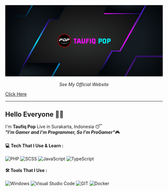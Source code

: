 <img src="./profile.png">

<p align="center">
  <i>
    See My Official Website
  </i>
</p>
    <a href="https://taufiqpop99.github.io">Click Here</a>
    <br>

---

## Hello Everyone 👋😁

I'm **Taufiq Pop**
Live in Surakarta, Indonesia 😴<br>
_**"I'm Gamer and I'm Programmer, So I'm ProGamer"**_🎮

#### :computer: Tech That I Use & Learn :
![PHP](https://img.shields.io/badge/php-%231F1F1F.svg?style=for-the-badge&logo=php)
![SCSS](https://img.shields.io/badge/sass-%231F1F1F.svg?style=for-the-badge&logo=sass)
![JavaScript](https://img.shields.io/badge/javascript-%231F1F1F.svg?style=for-the-badge&logo=javascript)
![TypeScript](https://img.shields.io/badge/typescript-%230175C2.svg?style=for-the-badge&logo=typescript&logoColor=white)

#### 🛠 Tools That I Use :
![Windows](https://img.shields.io/badge/Windows-%230175C2.svg?style=for-the-badge&logo=windows)
![Visual Studio Code](https://img.shields.io/badge/Visual%20Studio%20Code-%230175C2.svg?style=for-the-badge&logo=visual-studio-code)
![GIT](https://img.shields.io/badge/GIT-%230175C2.svg?style=for-the-badge&color=white&logo=git)
![Docker](https://img.shields.io/badge/Docker-%230175C2.svg?style=for-the-badge&logo=docker&logoColor=white)